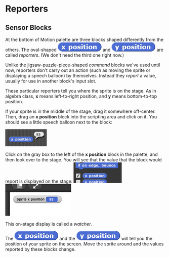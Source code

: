 # Reporters

## Sensor Blocks

 At the bottom of Motion palette are three blocks shaped differently from the others. The oval-shaped ![](../.gitbook/assets/image%20%2863%29.png) and ![](../.gitbook/assets/image%20%28271%29.png) are called _reporters_. \(We don't need the third one right now.\) 

Unlike the jigsaw-puzzle-piece-shaped _command_ blocks we've used until now, reporters don't carry out an action \(such as moving the sprite or displaying a speech balloon\) by themselves. Instead they _report_ a value, usually for use in another block's input slot.

These particular reporters tell you where the sprite is on the stage. As in algebra class, **x** means left-to-right position, and **y** means bottom-to-top position.

If your sprite is in the middle of the stage, drag it somewhere off-center. Then, drag an **x position** block into the scripting area and click on it. You should see a little speech balloon next to the block:

![](../.gitbook/assets/image%20%288%29.png)

Click on the gray box to the left of the **x position** block in the palette, and then look over to the stage. You will see that the value that the block would report is displayed on the stage: ![](../.gitbook/assets/image%20%28305%29.png) ![](../.gitbook/assets/image%20%28280%29.png) 

This on-stage display is called a _watcher_.

The ![](../.gitbook/assets/image%20%2863%29.png) and the ![](../.gitbook/assets/image%20%28271%29.png) will tell you the position of your sprite on the screen. Move the sprite around and the values reported by these blocks change.

